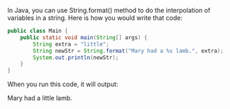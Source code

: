  In Java, you can use String.format() method to do the interpolation of variables in a string. Here is how you would write that code:

```java
public class Main {
    public static void main(String[] args) {
        String extra = "little";
        String newStr = String.format("Mary had a %s lamb.", extra);
        System.out.println(newStr);
    }
}
```
When you run this code, it will output:

Mary had a little lamb.

